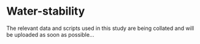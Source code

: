 # Water-stability

The relevant data and scripts used in this study are being collated and will be uploaded as soon as possible...
